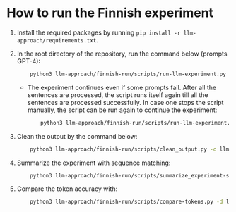 # How to run the Finnish experiment

1. Install the required packages by running `pip install -r llm-approach/requirements.txt`.
2. In the root directory of the repository, run the command below (prompts GPT-4):

    ```bash
        python3 llm-approach/finnish-run/scripts/run-llm-experiment.py -tb llm-approach/finnish-run/data/treebank.json -s llm-approach/finnish-run/data/selected_sents.json -m poe_GPT-4 -d util/ud-docs/data/ -k llm-approach/keys/poe.json -lp llm-approach/data/langs.json -l fi
    ```

    - The experiment continues even if some prompts fail. After all the sentences are processed, the script runs itself again till all the sentences are processed successfully. In case one stops the script manually, the script can be run again to continue the experiment:

        ```bash
            python3 llm-approach/finnish-run/scripts/run-llm-experiment.py -r llm-approach/finnish-run/scripts/outputs/SPECIFIC_RUN_DIR
        ```

3. Clean the output by the command below:

    ```bash
        python3 llm-approach/finnish-run/scripts/clean_output.py -o llm-approach/finnish-run/scripts/outputs/SPECIFIC_RUN_DIR/tb_output.json
    ```

4. Summarize the experiment with sequence matching:

    ```bash
        python3 llm-approach/finnish-run/scripts/summarize_experiment-sequence_matching.py -r llm-approach/finnish-run/scripts/outputs/SPECIFIC_RUN_DIR
    ```

5. Compare the token accuracy with:

    ```bash
        python3 llm-approach/finnish-run/scripts/compare-tokens.py -d llm-approach/finnish-run/scripts/outputs/SPECIFIC_RUN_DIR
    ```
